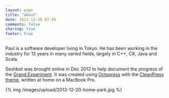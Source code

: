 ```yaml
---
layout: page
title: "about"
date: 2013-12-20 07:49
comments: false
sharing: true
footer: true
---
```


Paul is a software developer living in Tokyo. He has been working in the industry for 13 years in many varied fields, largely in C++, C#, Java and Scala. 

Seshbot was brought online in Dec 2013 to help document the progress of the [Grand Experiment](/blog/2013/12/20/the-grand-experiment). It was created using [Octopress](http://octopress.org) with the [CleanPress theme](https://github.com/macjasp/cleanpress), written at home on a MacBook Pro.

{% img /images/upload/2013-12-20-home-park.jpg %} 


